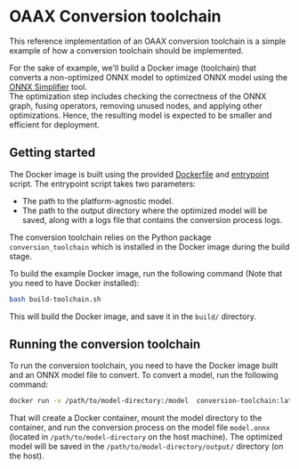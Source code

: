 # OAAX Conversion toolchain

This reference implementation of an OAAX conversion toolchain is a simple example of how a conversion toolchain should be
implemented.

For the sake of example, we'll build a Docker image (toolchain) that converts a non-optimized ONNX model to optimized
ONNX model using the [ONNX Simplifier](https://github.com/daquexian/onnx-simplifier) tool.   
The optimization step includes checking the correctness of the ONNX graph, fusing operators, removing unused nodes, and
applying other optimizations. Hence, the resulting model is expected to be smaller and efficient for deployment.

## Getting started

The Docker image is built using the provided [Dockerfile](Dockerfile) and [entrypoint](scripts%2Fconvert.sh) script. 
The entrypoint script takes two parameters:
- The path to the platform-agnostic model.
- The path to the output directory where the optimized model will be saved, along with a logs file that contains
  the conversion process logs.

The conversion toolchain relies on the Python package `conversion_toolchain` which is installed in the Docker image
during the build stage.

To build the example Docker image, run the following command (Note that you need to have Docker installed):
```bash
bash build-toolchain.sh
```

This will build the Docker image, and save it in the `build/` directory.

## Running the conversion toolchain

To run the conversion toolchain, you need to have the Docker image built and an ONNX model file to convert.
To convert a model, run the following command:
```bash
docker run -v /path/to/model-directory:/model  conversion-toolchain:latest /model/model.onnx /model/output
```
That will create a Docker container, mount the model directory to the container, and run the conversion process on the 
model file `model.onnx` (located in `/path/to/model-directory` on the host machine). 
The optimized model will be saved in the `/path/to/model-directory/output/` directory (on the host).